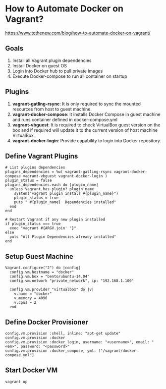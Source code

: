 
# How to Automate Docker on Vagrant?

https://www.tothenew.com/blog/how-to-automate-docker-on-vagrant/

## Goals

1. Install all Vagrant plugin dependencies
2. Install Docker on guest OS
3. Login into Docker hub to pull private images
4. Execute Docker-compose to run all container on startup

## Plugins

1. **vagrant-gatling-rsync**: It is only required to sync the mounted resources from host to guest machine.
2. **vagrant-docker-compose**: It installs Docker Compose in guest machine and runs container defined in docker-compose.yml
3. **vagrant-vbguest**: It is required to check VirtualBox guest version on the box and if required will update it to the current version of host machine VirtualBox.
4. **vagrant-docker-login**: Provide capability to login into Docker repository.

## Define Vagrant Plugins

```
# List plugins dependencies
plugins_dependencies = %w( vagrant-gatling-rsync vagrant-docker-compose vagrant-vbguest vagrant-docker-login )
plugin_status = false
plugins_dependencies.each do |plugin_name|
  unless Vagrant.has_plugin? plugin_name
    system("vagrant plugin install #{plugin_name}")
    plugin_status = true
    puts " #{plugin_name}  Dependencies installed"
  end
end

# Restart Vagrant if any new plugin installed
if plugin_status === true
  exec "vagrant #{ARGV.join' '}"
else
  puts "All Plugin Dependencies already installed"
end
```

## Setup Guest Machine

```
Vagrant.configure("2") do |config|
  config.vm.hostname = "docker"
  config.vm.box = "bento/ubuntu-14.04"
  config.vm.network "private_network", ip: "192.168.1.100"

  config.vm.provider "virtualbox" do |v|
    v.name = "docker"
    v.memory = 4096
    v.cpus = 2
  end
```

## Define Docker Provisioner

```
config.vm.provision :shell, inline: "apt-get update"
config.vm.provision :docker
config.vm.provision :docker_login, username: "<username>", email: "<em>", password: "<password>"
config.vm.provision :docker_compose, yml: ["/vagrant/docker-compose.yml"]
```

## Start Docker VM

```
vagrant up
```

